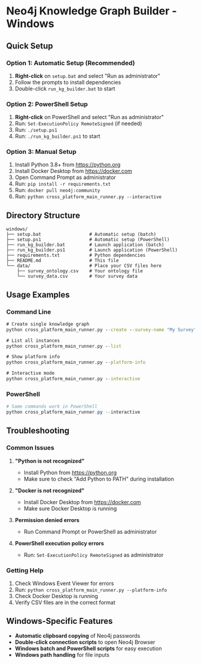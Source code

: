 # Neo4j Knowledge Graph Builder - Windows

## Quick Setup

### Option 1: Automatic Setup (Recommended)
1. **Right-click** on `setup.bat` and select "Run as administrator"
2. Follow the prompts to install dependencies
3. Double-click `run_kg_builder.bat` to start

### Option 2: PowerShell Setup
1. **Right-click** on PowerShell and select "Run as administrator"
2. Run: `Set-ExecutionPolicy RemoteSigned` (if needed)
3. Run: `./setup.ps1`
4. Run: `./run_kg_builder.ps1` to start

### Option 3: Manual Setup
1. Install Python 3.8+ from https://python.org
2. Install Docker Desktop from https://docker.com
3. Open Command Prompt as administrator
4. Run: `pip install -r requirements.txt`
5. Run: `docker pull neo4j:community`
6. Run: `python cross_platform_main_runner.py --interactive`

## Directory Structure
```
windows/
├── setup.bat                  # Automatic setup (batch)
├── setup.ps1                  # Automatic setup (PowerShell)
├── run_kg_builder.bat         # Launch application (batch)
├── run_kg_builder.ps1         # Launch application (PowerShell)
├── requirements.txt           # Python dependencies
├── README.md                  # This file
└── data/                      # Place your CSV files here
    ├── survey_ontology.csv    # Your ontology file
    └── survey_data.csv        # Your survey data
```

## Usage Examples

### Command Line
```cmd
# Create single knowledge graph
python cross_platform_main_runner.py --create --survey-name "My Survey" --survey-ontology "data/ontology.csv" --survey-data "data/data.csv"

# List all instances
python cross_platform_main_runner.py --list

# Show platform info
python cross_platform_main_runner.py --platform-info

# Interactive mode
python cross_platform_main_runner.py --interactive
```

### PowerShell
```powershell
# Same commands work in PowerShell
python cross_platform_main_runner.py --interactive
```

## Troubleshooting

### Common Issues
1. **"Python is not recognized"**
   - Install Python from https://python.org
   - Make sure to check "Add Python to PATH" during installation

2. **"Docker is not recognized"**
   - Install Docker Desktop from https://docker.com
   - Make sure Docker Desktop is running

3. **Permission denied errors**
   - Run Command Prompt or PowerShell as administrator

4. **PowerShell execution policy errors**
   - Run: `Set-ExecutionPolicy RemoteSigned` as administrator

### Getting Help
1. Check Windows Event Viewer for errors
2. Run: `python cross_platform_main_runner.py --platform-info`
3. Check Docker Desktop is running
4. Verify CSV files are in the correct format

## Windows-Specific Features
- **Automatic clipboard copying** of Neo4j passwords
- **Double-click connection scripts** to open Neo4j Browser
- **Windows batch and PowerShell scripts** for easy execution
- **Windows path handling** for file inputs

